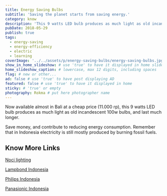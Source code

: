 ```yaml
---
title: Energy Saving Bulbs
subtitle: 'Saving the planet starts from saving energy.'
category: know
description: 'This 9 watts LED bulb produces as much light as old incandescent 100w bulbs, and last much longer. Save money, and contribute to reducing energy consumption.'
pubDate: 2018-05-29
publish: true
tags:
  - energy-saving
  - energy-efficiency
  - electric
  - learning
coverImage: '../../assets/p/energy-saving-bulbs/energy-saving-bulbs.jpg'
show_in_home_slideshow: # use 'true' to have it displayed in home slideshow
home_slideshow_caption: # lowercase, max 12 digits, including spaces
flag: # new or other...
ad: false # use 'true' to have post displaying AD
featured: false # use 'true' to have it displayed in home
sticky: # 'true' or empty
photography: Rokma # put here photographer name
---
```


Now available almost in Bali at a cheap price (11.000 rp), this 9 watts LED bulb produces as much light as old incandescent 100w bulbs, and last much longer.

Save money, and contribute to reducing energy consumption. Remember that in Indonesia electricity is still mostly produced by burning fossil fuels.

## Know More Links

[Noci lighting](http://nocilighting.com/)

[Lampbond Indonesia](https://www.lampbond1ndonesia.com/pabrik-lampu-led-distributor-grosir-cy2g)

[Philips Indonesia](http://www.lighting.philips.co.id/home)

[Panasionic Indonesia](https://panasonic.net/ecosolutions/lighting/id/)
